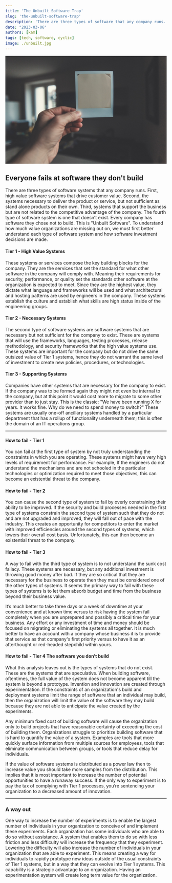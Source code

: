 ```yaml
---
title: 'The Unbuilt Software Trap'
slug: 'the-unbuilt-software-trap'
description: 'There are three types of software that any company runs. The forth type is never built.'
date: "2023-03-06"
authors: [kam]
tags: [tech, software, cyclic]
image: ./unbuilt.jpg
---
```


![Blank polaroid photograph](./unbuilt.jpg)

## Everyone fails at software they don't build

There are three types of software systems that any company runs. First, high value software systems that drive customer value. Second, the systems necessary to deliver the product or service, but not sufficient as stand alone products on their own. Third, systems that support the business but are not related to the competitive advantage of the company. The fourth type of software system is one that doesn’t exist. Every company has software they chose not to build. This is "Unbuilt Software". To understand how much value organizations are missing out on, we must first better understand each type of software system and how software investment decisions are made. 

<!-- truncate -->

#### Tier 1 - High Value Systems
These systems or services compose the key building blocks for the company. They are the services that set the standard for what other software in the company will comply with. Meaning their requirements for security, performance, or quality set the standards other software at the organization is expected to meet. Since they are the highest value, they dictate what language and frameworks will be used and what architectural and hosting patterns are used by engineers in the company. These systems establish the culture and establish what skills are high status inside of the engineering groups.

#### Tier 2 - Necessary Systems
The second type of software systems are software systems that are necessary but not sufficient for the company to exist. These are systems that will use the frameworks, languages, testing processes, release methodology, and security frameworks that the high value systems use. These systems are important for the company but do not drive the same outsized value of Tier 1 systems, hence they do not warrant the same level of investment to create new policies, procedures, or technologies.

#### Tier 3 - Supporting Systems
Companies have other systems that are necessary for the company to exist. If the company was to be formed again they might not even be internal to the company, but at this point it would cost more to migrate to some other provider than to just stay. This is the classic: "We have been running X for years. It works fine. Why do we need to spend money to switch?" These systems are usually one-off ancillary systems handled by a particular department that has a rollup of functionality underneath them; this is often the domain of an IT operations group.

---

#### How to fail - Tier 1
You can fail at the first type of system by not truly understanding the constraints in which you are operating. These systems might have very high levels of requirement for performance. For example, If the engineers do not understand the mechanisms and are not schooled in the particular technologies or optimization required to meet those objectives, this can become an existential threat to the company.

#### How to fail - Tier 2
You can cause the second type of system to fail by overly constraining their ability to be improved. If the security and build processes needed in the first type of systems constrain the second type of system such that they do not and are not upgraded and improved, they will fall out of pace with the industry. This creates an opportunity for competitors to enter the market with improved efficiencies around the second types of systems, which lowers their overall cost basis. Unfortunately, this can then become an existential threat to the company.

#### How to fail - Tier 3
A way to fail with the third type of system is to not understand the sunk cost fallacy. These systems are necessary, but any additional investment is throwing good money after bad. If they are so critical that they are necessary for the business to operate then they must be considered one of the other types of systems. It seems the primary way to fail with these types of systems is to let them absorb budget and time from the business beyond their business value.

It’s much better to take three days or a week of downtime at your convenience and at known time versus to risk having the system fail completely when you are  unprepared and possibly a critical time for your business. Any effort or any investment of time and money should be focused on migrating or eliminating the systems all together. It is much better to have an account  with a company whose business it is to provide that service as that company's first priority versus to have it as an afterthought or red-headed stepchild within yours.

#### How to fail - Tier 4 The software you don’t build
What this analysis leaves out is the types of systems that do not exist. These are the systems that are speculative. When building software, oftentimes, the full value of the system does not become apparent till the system is beyond a prototype. Invention and innovation are created through experimentation. If the constraints of an organization's build and deployment systems limit the range of software that an individual may build, then the organization will limit the value of the software they may build because they are not able to anticipate the value created by the experiments.

Any minimum fixed cost of building software will cause the organization only to build projects that have reasonable certainty of exceeding the cost of building them. Organizations struggle to prioritize building software that is hard to quantify the value of a system. Examples are tools that more quickly surface information from multiple sources for employees, tools that eliminate communication between groups, or tools that reduce delay for individuals.

If the value of software systems is distributed as a power law then to increase value you should take more samples from the distribution. This implies that it is most important to increase the number of potential opportunities to have a runaway success. If the only way to experiment is to pay the tax of complying with Tier 1 processes, you’re sentencing your organization to a decreased amount of innovation.

---

### A way out
One way to increase the number of experiments is to enable the largest number of individuals in your organization to conceive of and implement these experiments. Each organization has some individuals who are able to do so without assistance. A system that enables them to do so with less friction and less difficulty will increase the frequency that they experiment. Lowering the difficulty will also increase the number of individuals in your organization that are able to experiment. This means creating a way for individuals to rapidly prototype new ideas outside of the usual constraints of Tier 1 systems, but in a way that they can evolve into Tier 1 systems. This capability is a strategic advantage to an organization. Having an experimentation system will create long term value for the organization.
